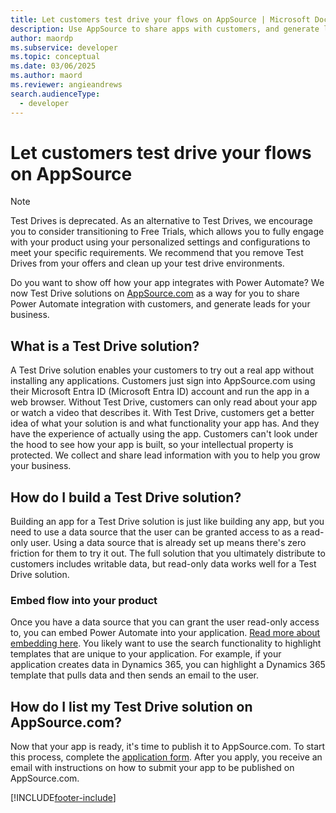 ```yaml
---
title: Let customers test drive your flows on AppSource | Microsoft Docs
description: Use AppSource to share apps with customers, and generate leads for your business.
author: maordp
ms.subservice: developer
ms.topic: conceptual
ms.date: 03/06/2025
ms.author: maord
ms.reviewer: angieandrews
search.audienceType: 
  - developer
---
```

# Let customers test drive your flows on AppSource

> [!NOTE]
> Test Drives is deprecated. As an alternative to Test Drives, we encourage you to consider transitioning to Free Trials, which allows you to fully engage with your product using your personalized settings and configurations to meet your specific requirements.
> We recommend that you remove Test Drives from your offers and clean up your test drive environments.

Do you want to show off how your app integrates with Power Automate? We now Test Drive solutions on [AppSource.com](https://appsource.microsoft.com) as a way for you to share Power Automate integration with customers, and generate leads for your business.

## What is a Test Drive solution?

A Test Drive solution enables your customers to try out a real app without installing any applications. Customers just sign into AppSource.com using their Microsoft Entra ID (Microsoft Entra ID) account and run the app in a web browser. Without Test Drive, customers can only read about your app or watch a video that describes it. With Test Drive, customers get a better idea of what your solution is and what functionality your app has. And they have the experience of actually using the app. Customers can't look under the hood to see how your app is built, so your intellectual property is protected. We collect and share lead information with you to help you grow your business.

## How do I build a Test Drive solution?

Building an app for a Test Drive solution is just like building any app, but you need to use a data source that the user can be granted access to as a read-only user. Using a data source that is already set up means there's zero friction for them to try it out. The full solution that you ultimately distribute to customers includes writable data, but read-only data works well for a Test Drive solution.

### Embed flow into your product

Once you have a data source that you can grant the user read-only access to, you can embed Power Automate into your application. [Read more about embedding here](embed-flow-dev.md). You likely want to use the search functionality to highlight templates that are unique to your application. For example, if your application creates data in Dynamics 365, you can highlight a Dynamics 365 template that pulls data and then sends an email to the user.

## How do I list my Test Drive solution on AppSource.com?

Now that your app is ready, it's time to publish it to AppSource.com. To start this process, complete the [application form](https://make.powerautomate.com/partners/get-listed/). After you apply, you receive an email with instructions on how to submit your app to be published on AppSource.com.



[!INCLUDE[footer-include](../includes/footer-banner.md)]